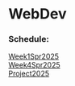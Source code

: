 # WebDev
### Schedule:
[Week1Spr2025](https://github.com/Crawford-Young/Crawford-Young.github.io)  
[Week4Spr2025](https://github.com/Crawford-Young/todolist)  
[Project2025](https://github.com/dutch-casa/campus_events)
